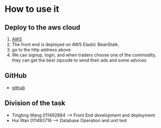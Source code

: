 # How to use it
## Deploy to the aws cloud
1. [AWS](http://cmpe272smartads.89mqwpbtjx.us-west-2.elasticbeanstalk.com/service)
2. The front end is deployed  on AWS Elastic BeanStalk.
3. go to the http address above
4. We can signup, login, and when traders choose one of the commodity, they can get the best zipcode to send their ads and some advices 

## GitHub
+ [github](https://github.com/SJSU272Lab/Fall16-Team7)

## Division of the task
+ Tingting Wang 011492884 --> Front End development and deployment
+ Hui Wan 011493716 --> Database Operation and unit test

